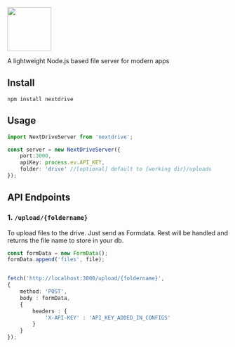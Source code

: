 <img src="https://github.com/user-attachments/assets/cf92e206-0cee-4f38-abfd-959c27ac3232"
height="100px"
/>

A lightweight Node.js based file server for modern apps


## Install
```
npm install nextdrive
```

## Usage
```ts
import NextDriveServer from 'nextdrive';

const server = new NextDriveServer({
    port:3000,
    apiKey: process.ev.API_KEY,
    folder: 'drive' //[optional] default to {working dir}/uploads
});

```




## API Endpoints

### 1. `/upload/{foldername}`
To upload files to the drive.
Just send as Formdata. Rest will be handled and returns the file name to store in your db.
```ts
const formData = new FormData();
formData.append('files', file);


fetch('http://localhost:3000/upload/{foldername}', 
{
    method: 'POST',
    body : formData,
    {
        headers : {
            'X-API-KEY' : 'API_KEY_ADDED_IN_CONFIGS'
        }
    }
});

```


